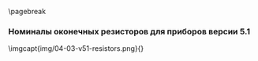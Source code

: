 \pagebreak

### Номиналы оконечных резисторов для приборов версии 5.1


\imgcapt{img/04-03-v51-resistors.png}{}

